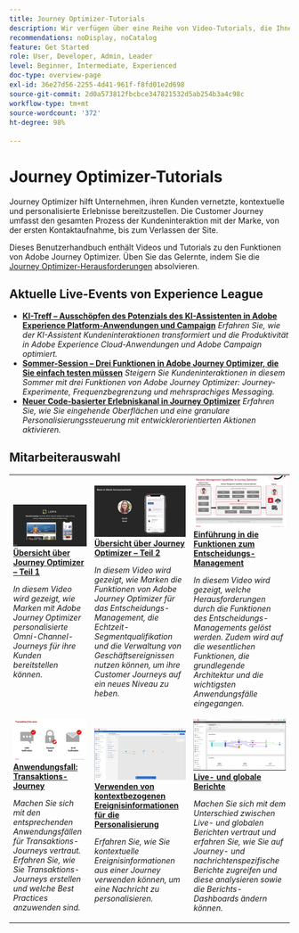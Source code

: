 ```yaml
---
title: Journey Optimizer-Tutorials
description: Wir verfügen über eine Reihe von Video-Tutorials, die Ihnen zeigen, wie Sie die Vorteile von Journey Optimizer nutzen können.
recommendations: noDisplay, noCatalog
feature: Get Started
role: User, Developer, Admin, Leader
level: Beginner, Intermediate, Experienced
doc-type: overview-page
exl-id: 36e27d56-2255-4d41-961f-f8fd01e2d698
source-git-commit: 2d0a573812fbcbce347821532d5ab254b3a4c98c
workflow-type: tm+mt
source-wordcount: '372'
ht-degree: 98%

---
```



# Journey Optimizer-Tutorials

Journey Optimizer hilft Unternehmen, ihren Kunden vernetzte, kontextuelle und personalisierte Erlebnisse bereitzustellen. Die Customer Journey umfasst den gesamten Prozess der Kundeninteraktion mit der Marke, von der ersten Kontaktaufnahme, bis zum Verlassen der Site.

Dieses Benutzerhandbuch enthält Videos und Tutorials zu den Funktionen von Adobe Journey Optimizer. Üben Sie das Gelernte, indem Sie die [Journey Optimizer-Herausforderungen](https://experienceleague.adobe.com/de/docs/journey-optimizer-learn/challenges/introduction-and-prerequisites) absolvieren.

<div id="recs-overview-body-1"></div>
<div id="recs-overview-body-2"></div>
<div id="recs-overview-body-3"></div>
<div id="recs-overview-body-4"></div>
<div id="recs-overview-body-5"></div>
<div id="recs-overview-body-6"></div>

<div id="events-section">

## Aktuelle Live-Events von Experience League

* **[KI-Treff – Ausschöpfen des Potenzials des KI-Assistenten in Adobe Experience Platform-Anwendungen und Campaign](https://experienceleague.adobe.com/de/docs/events/experience-league-live-recordings/episodes/exl-live-episode-09-26-24)**
  *Erfahren Sie, wie der KI-Assistent Kundeninteraktionen transformiert und die Produktivität in Adobe Experience Cloud-Anwendungen und Adobe Campaign optimiert.*
* **[Sommer-Session – Drei Funktionen in Adobe Journey Optimizer, die Sie einfach testen müssen](https://experienceleague.adobe.com/de/docs/events/experience-league-live-recordings/episodes/exl-live-episode-08-28-24)**
  *Steigern Sie Kundeninteraktionen in diesem Sommer mit drei Funktionen von Adobe Journey Optimizer: Journey-Experimente, Frequenzbegrenzung und mehrsprachiges Messaging.*
* **[Neuer Code-basierter Erlebniskanal in Journey Optimizer](https://experienceleague.adobe.com/de/docs/events/experience-league-live-recordings/episodes/exl-live-episode-04-24-24)**
  *Erfahren Sie, wie Sie eingehende Oberflächen und eine granulare Personalisierungssteuerung mit entwicklerorientierten Aktionen aktivieren.*

</div>

<div id="staff-picks-section">

## Mitarbeiterauswahl

<table>
<tr>
  <td>
    <a href="../introduction/journey-optimizer-overview.md">
      <img alt="Journey Optimizer-Übersicht (Video)" src="../assets/334174.jpg"/>
    </a>
    <div>
      <a href="../introduction/journey-optimizer-overview-part-1.md">
    <strong>Übersicht über Journey Optimizer – Teil 1 </strong>
    </a>
    </div>
    <p>
    <em>In diesem Video wird gezeigt, wie Marken mit Adobe Journey Optimizer personalisierte Omni-Channel-Journeys für ihre Kunden bereitstellen können.</em>
    <p>
  </td>
    <td>
    <a href="../introduction/journey-optimizer-overview-part-2.md">
      <img alt="Übersicht über Journey Optimizer – Teil 2: Bereitstellen von Omni-Channel-Journeys (Video)" src="../assets/334175.jpg"/>
    </a>
    <div>
      <a href="../introduction/journey-optimizer-overview-part-2.md">
    <strong>Übersicht über Journey Optimizer – Teil 2 </strong>
    </a>
    </div>
    <p>
    <em>In diesem Video wird gezeigt, wie Marken die Funktionen von Adobe Journey Optimizer für das Entscheidungs-Management, die Echtzeit-Segmentqualifikation und die Verwaltung von Geschäftsereignissen nutzen können, um ihre Customer Journeys auf ein neues Niveau zu heben.</em>
    <p>
  </td>
  </td>
    <td>
    <a href="../decision-management/create-decisions.md">
      <img alt="Einführung in die Funktionen zum Entscheidungs-Management" src="../assets/326961.jpg"/>
    </a>
    <div>
      <a href="../decision-management/create-decisions.md">
    <strong>Einführung in die Funktionen zum Entscheidungs-Management </strong>
    </a>
    </div>
    <p>
    <em>In diesem Video wird gezeigt, welche Herausforderungen durch die Funktionen des Entscheidungs-Managements gelöst werden. Zudem wird auf die wesentlichen Funktionen, die grundlegende Architektur und die wichtigsten Anwendungsfälle eingegangen.

</em>
    <p>
  </td>
</tr>
<tr>
  <td>
    <a href="../create-journeys/use-case-transactional-journey.md">
      <img alt="Anwendungsfall: Transaktions-Journey " src="../assets/334202.jpeg"/>
    </a>
    <div>
      <a href="../create-journeys/use-case-transactional-journey.md">
    <strong>Anwendungsfall: Transaktions-Journey </strong>
    </a>
    </div>
    <p>
    <em>Machen Sie sich mit den entsprechenden Anwendungsfällen für Transaktions-Journeys vertraut. Erfahren Sie, wie Sie Transaktions-Journeys erstellen und welche Best Practices anzuwenden sind.</em>
    <p>
  </td>
    <td>
    <a href="../personalize-content/use-contextual-event-information-for-personalization.md">
      <img alt="Verwenden von kontextuellen Ereignisinformationen für die Personalisierung" src="../assets/334165.jpg"/>
    </a>
    <div>
      <a href="../personalize-content/use-contextual-event-information-for-personalization.md">
    <strong>Verwenden von kontextbezogenen Ereignisinformationen für die Personalisierung </strong>
    </a>
    </div>
    <p>
    <em>Erfahren Sie, wie Sie kontextuelle Ereignisinformationen aus einer Journey verwenden können, um eine Nachricht zu personalisieren.</em>
    <p>
  </td>
  </td>
    <td>
    <a href="../report-and-monitor/live-and-global-reports.md">
      <img alt="Live- und globale Berichte" src="../assets/334108.jpg"/>
    </a>
    <div>
      <a href="../report-and-monitor/live-and-global-reports.md">
    <strong>Live- und globale Berichte </strong>
    </a>
    </div>
    <p>
    <em>Machen Sie sich mit dem Unterschied zwischen Live- und globalen Berichten vertraut und erfahren Sie, wie Sie auf Journey- und nachrichtenspezifische Berichte zugreifen und diese analysieren sowie die Berichts-Dashboards ändern können.

</em>
    <p>
  </td>
</tr>
</table>
</div>
